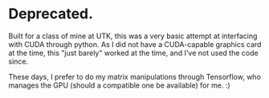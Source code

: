 # Deprecated.
Built for a class of mine at UTK, this was a very basic attempt at interfacing with CUDA through python. As I did not have a CUDA-capable graphics card at the time, this "just barely" worked at the time, and I've not used the code since.

These days, I prefer to do my matrix manipulations through Tensorflow, who manages the GPU (should a compatible one be available) for me. :)
